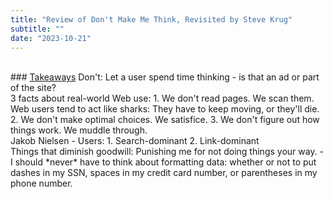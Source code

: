 ```yaml
---
title: "Review of Don't Make Me Think, Revisited by Steve Krug"
subtitle: ""
date: "2023-10-21"
---
```



<br/>
### <u>Takeaways</u>  
Don't: Let a user spend time thinking - is that an ad or part of the site?
      
<br/>
3 facts about real-world Web use:
1. We don't read pages. We scan them. Web users tend to act like sharks: They have to keep moving, or they'll die.
2. We don't make optimal choices. We satisfice.
3. We don't figure out how things work. We muddle through.

<br/>
Jakob Nielsen - Users:
1. Search-dominant
2. Link-dominant

<br/>
Things that diminish goodwill:
Punishing me for not doing things your way.
- I should *never* have to think about formatting data: whether or not to put dashes in my SSN, spaces in my credit card number, or parentheses in my phone number.
